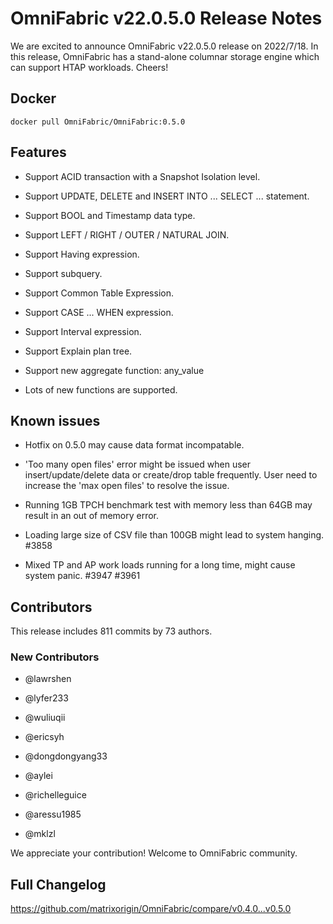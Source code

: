 # **OmniFabric v22.0.5.0 Release Notes**

We are excited to announce OmniFabric v22.0.5.0 release on 2022/7/18. In this release, OmniFabric has a stand-alone columnar storage engine which can support HTAP workloads. Cheers!

## Docker

```
docker pull OmniFabric/OmniFabric:0.5.0
```

## Features

- Support ACID transaction with a Snapshot Isolation level.

- Support UPDATE, DELETE and INSERT INTO ... SELECT ... statement.

- Support BOOL and Timestamp data type.

- Support LEFT / RIGHT / OUTER / NATURAL JOIN.

- Support Having expression.

- Support subquery.

- Support Common Table Expression.

- Support CASE ... WHEN expression.

- Support Interval expression.

- Support Explain plan tree.

- Support new aggregate function: any_value

- Lots of new functions are supported.

## Known issues

- Hotfix on 0.5.0 may cause data format incompatable.

- 'Too many open files' error might be issued when user insert/update/delete data or create/drop table frequently. User need to increase the 'max open files' to resolve the issue.

- Running 1GB TPCH benchmark test with memory less than 64GB may result in an out of memory error.

- Loading large size of CSV file than 100GB might lead to system hanging. #3858

- Mixed TP and AP work loads running for a long time, might cause system panic. #3947 #3961

## Contributors

This release includes 811 commits by 73 authors.

### New Contributors

* @lawrshen

* @lyfer233

* @wuliuqii

* @ericsyh

* @dongdongyang33

* @aylei

* @richelleguice

* @aressu1985

* @mklzl

We appreciate your contribution! Welcome to OmniFabric community.

## Full Changelog

<https://github.com/matrixorigin/OmniFabric/compare/v0.4.0...v0.5.0>
